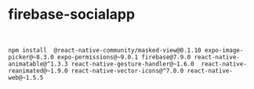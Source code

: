 ﻿# firebase-socialapp
<br>
<code>
npm install  @react-native-community/masked-view@0.1.10 expo-image-picker@~8.3.0 expo-permissions@~9.0.1 firebase@7.9.0 react-native-animatable@^1.3.3 react-native-gesture-handler@~1.6.0  react-native-reanimated@~1.9.0 react-native-vector-icons@^7.0.0 react-native-web@~1.5.5
</code> 

